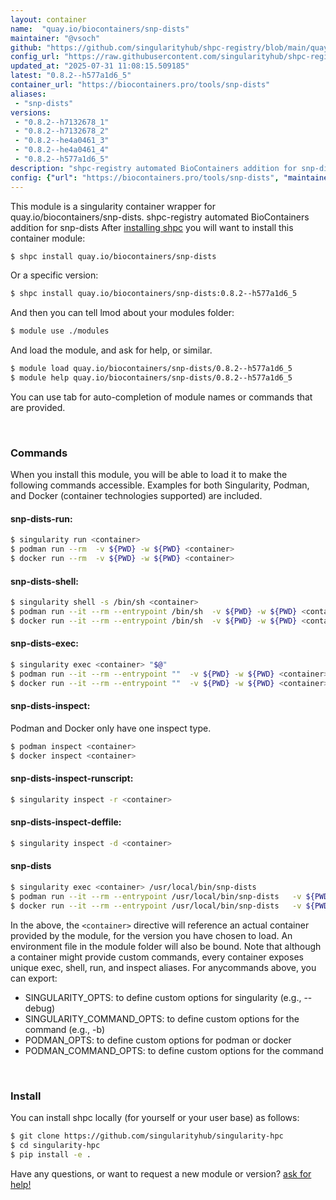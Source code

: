 ```yaml
---
layout: container
name:  "quay.io/biocontainers/snp-dists"
maintainer: "@vsoch"
github: "https://github.com/singularityhub/shpc-registry/blob/main/quay.io/biocontainers/snp-dists/container.yaml"
config_url: "https://raw.githubusercontent.com/singularityhub/shpc-registry/main/quay.io/biocontainers/snp-dists/container.yaml"
updated_at: "2025-07-31 11:08:15.509185"
latest: "0.8.2--h577a1d6_5"
container_url: "https://biocontainers.pro/tools/snp-dists"
aliases:
 - "snp-dists"
versions:
 - "0.8.2--h7132678_1"
 - "0.8.2--h7132678_2"
 - "0.8.2--he4a0461_3"
 - "0.8.2--he4a0461_4"
 - "0.8.2--h577a1d6_5"
description: "shpc-registry automated BioContainers addition for snp-dists"
config: {"url": "https://biocontainers.pro/tools/snp-dists", "maintainer": "@vsoch", "description": "shpc-registry automated BioContainers addition for snp-dists", "latest": {"0.8.2--h577a1d6_5": "sha256:9c2d2fe01e7590ed5b7325604aedbb27f694a3e7325bd47453dab27245fc3408"}, "tags": {"0.8.2--h7132678_1": "sha256:6b76ed35d97bc655daeb0cd0d164c45124cc1b514a3b93796a97c94c988509e9", "0.8.2--h7132678_2": "sha256:87842feba601f88192a3cb2ba931b71477de8877fcd6c5d885a6ad2ae1c3f55c", "0.8.2--he4a0461_3": "sha256:aacd4f13d614ae6bac0a07c132f49f4c071ccca858400b08f271ae9047a9cc76", "0.8.2--he4a0461_4": "sha256:01916a6fef482413f01b9c08cf223edcbca9a4e3242a3c2c90c5a8fb8facba97", "0.8.2--h577a1d6_5": "sha256:9c2d2fe01e7590ed5b7325604aedbb27f694a3e7325bd47453dab27245fc3408"}, "docker": "quay.io/biocontainers/snp-dists", "aliases": {"snp-dists": "/usr/local/bin/snp-dists"}}
---
```


This module is a singularity container wrapper for quay.io/biocontainers/snp-dists.
shpc-registry automated BioContainers addition for snp-dists
After [installing shpc](#install) you will want to install this container module:


```bash
$ shpc install quay.io/biocontainers/snp-dists
```

Or a specific version:

```bash
$ shpc install quay.io/biocontainers/snp-dists:0.8.2--h577a1d6_5
```

And then you can tell lmod about your modules folder:

```bash
$ module use ./modules
```

And load the module, and ask for help, or similar.

```bash
$ module load quay.io/biocontainers/snp-dists/0.8.2--h577a1d6_5
$ module help quay.io/biocontainers/snp-dists/0.8.2--h577a1d6_5
```

You can use tab for auto-completion of module names or commands that are provided.

<br>

### Commands

When you install this module, you will be able to load it to make the following commands accessible.
Examples for both Singularity, Podman, and Docker (container technologies supported) are included.

#### snp-dists-run:

```bash
$ singularity run <container>
$ podman run --rm  -v ${PWD} -w ${PWD} <container>
$ docker run --rm  -v ${PWD} -w ${PWD} <container>
```

#### snp-dists-shell:

```bash
$ singularity shell -s /bin/sh <container>
$ podman run --it --rm --entrypoint /bin/sh  -v ${PWD} -w ${PWD} <container>
$ docker run --it --rm --entrypoint /bin/sh  -v ${PWD} -w ${PWD} <container>
```

#### snp-dists-exec:

```bash
$ singularity exec <container> "$@"
$ podman run --it --rm --entrypoint ""  -v ${PWD} -w ${PWD} <container> "$@"
$ docker run --it --rm --entrypoint ""  -v ${PWD} -w ${PWD} <container> "$@"
```

#### snp-dists-inspect:

Podman and Docker only have one inspect type.

```bash
$ podman inspect <container>
$ docker inspect <container>
```

#### snp-dists-inspect-runscript:

```bash
$ singularity inspect -r <container>
```

#### snp-dists-inspect-deffile:

```bash
$ singularity inspect -d <container>
```


#### snp-dists

```bash
$ singularity exec <container> /usr/local/bin/snp-dists
$ podman run --it --rm --entrypoint /usr/local/bin/snp-dists   -v ${PWD} -w ${PWD} <container> -c " $@"
$ docker run --it --rm --entrypoint /usr/local/bin/snp-dists   -v ${PWD} -w ${PWD} <container> -c " $@"
```



In the above, the `<container>` directive will reference an actual container provided
by the module, for the version you have chosen to load. An environment file in the
module folder will also be bound. Note that although a container
might provide custom commands, every container exposes unique exec, shell, run, and
inspect aliases. For anycommands above, you can export:

 - SINGULARITY_OPTS: to define custom options for singularity (e.g., --debug)
 - SINGULARITY_COMMAND_OPTS: to define custom options for the command (e.g., -b)
 - PODMAN_OPTS: to define custom options for podman or docker
 - PODMAN_COMMAND_OPTS: to define custom options for the command

<br>

### Install

You can install shpc locally (for yourself or your user base) as follows:

```bash
$ git clone https://github.com/singularityhub/singularity-hpc
$ cd singularity-hpc
$ pip install -e .
```

Have any questions, or want to request a new module or version? [ask for help!](https://github.com/singularityhub/singularity-hpc/issues)